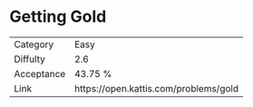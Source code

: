 # Getting Gold

<table>
    <tr>
        <td>Category</td>
        <td>Easy</td>
    </tr>
    <tr>
        <td>Diffulty</td>
        <td>2.6</td>
    </tr>
    <tr>
        <td>Acceptance</td>
        <td>43.75 %</td>
    </tr>
    <tr>
        <td>Link</td>
        <td>https://open.kattis.com/problems/gold</td>
    </tr>
</table>